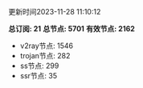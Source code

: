 更新时间2023-11-28 11:10:12

**总订阅: 21**
**总节点: 5701**
**有效节点: 2162**
- v2ray节点: 1546
- trojan节点: 282
- ss节点: 299
- ssr节点: 35
